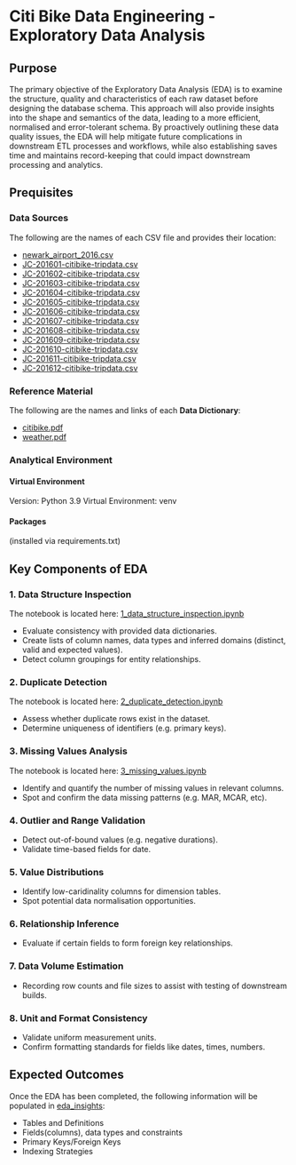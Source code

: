 # **Citi Bike Data Engineering  - Exploratory Data Analysis**

## Purpose
The primary objective of the Exploratory Data Analysis (EDA) is to examine the structure, quality and characteristics of each raw dataset before designing the database schema. This approach will also provide insights into the shape and semantics of the data, leading to a more efficient, normalised and error-tolerant schema. By proactively outlining these data quality issues, the EDA will help mitigate future complications in downstream ETL processes and workflows, while also establishing  saves time and maintains record-keeping that could impact downstream processing and analytics.

## Prequisites
### Data Sources
The following are the names of each CSV file and provides their location:
- [newark_airport_2016.csv](../data-sources/data/newark_airport_2016.csv)
- [JC-201601-citibike-tripdata.csv](../data-sources/data/JC-201601-citibike-tripdata.csv)
- [JC-201602-citibike-tripdata.csv](../data-sources/data/JC-201602-citibike-tripdata.csv)
- [JC-201603-citibike-tripdata.csv](../data-sources/data/JC-201603-citibike-tripdata.csv)
- [JC-201604-citibike-tripdata.csv](../data-sources/data/JC-201604-citibike-tripdata.csv)
- [JC-201605-citibike-tripdata.csv](../data-sources/data/JC-201605-citibike-tripdata.csv)
- [JC-201606-citibike-tripdata.csv](../data-sources/data/JC-201606-citibike-tripdata.csv)
- [JC-201607-citibike-tripdata.csv](../data-sources/data/JC-201607-citibike-tripdata.csv)
- [JC-201608-citibike-tripdata.csv](../data-sources/data/JC-201608-citibike-tripdata.csv)
- [JC-201609-citibike-tripdata.csv](../data-sources/data/JC-201609-citibike-tripdata.csv)
- [JC-201610-citibike-tripdata.csv](../data-sources/data/JC-201610-citibike-tripdata.csv)
- [JC-201611-citibike-tripdata.csv](../data-sources/data/JC-201611-citibike-tripdata.csv)
- [JC-201612-citibike-tripdata.csv](../data-sources/data/JC-201612-citibike-tripdata.csv)

### Reference Material
 The following are the names and links of each **Data Dictionary**:
- [citibike.pdf](../data-sources/data-dictionaries/citibike.pdf)
- [weather.pdf](../data-sources/data-dictionaries/weather.pdf)

### Analytical Environment
#### Virtual Environment
Version: Python 3.9
Virtual Environment: venv
#### Packages
(installed via requirements.txt)

## Key Components of EDA
### 1. Data Structure Inspection
The notebook is located here: [1_data_structure_inspection.ipynb](notebooks/1_data_structure_inspection.ipynb)
- Evaluate consistency with provided data dictionaries.
- Create lists of column names, data types and inferred domains (distinct, valid and expected values).
- Detect column groupings for entity relationships.


### 2. Duplicate Detection
The notebook is located here: [2_duplicate_detection.ipynb](notebooks/2_duplicate_detection.ipynb)
- Assess whether duplicate rows exist in the dataset.
- Determine uniqueness of identifiers (e.g. primary keys).

### 3. Missing Values Analysis
The notebook is located here: [3_missing_values.ipynb](notebooks/3_missing_values.ipynb)
- Identify and quantify the number of missing values in relevant columns.
- Spot and confirm the data missing patterns (e.g. MAR, MCAR, etc).

### 4. Outlier and Range Validation
- Detect out-of-bound values (e.g. negative durations).
- Validate time-based fields for date.

### 5. Value Distributions
- Identify low-caridinality columns for dimension tables.
- Spot potential data normalisation opportunities.

### 6. Relationship Inference
- Evaluate if certain fields to form foreign key relationships.

### 7. Data Volume Estimation
- Recording row counts and file sizes to assist with testing of downstream builds.

### 8. Unit and Format Consistency
- Validate uniform measurement units.
- Confirm formatting standards for fields like dates, times, numbers.

## Expected Outcomes
Once the EDA has been completed, the following information will be populated in [eda_insights](eda_insights.md):
- Tables and Definitions
- Fields(columns), data types and constraints
- Primary Keys/Foreign Keys
- Indexing Strategies
